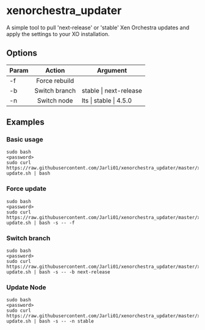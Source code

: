 # xenorchestra_updater

A simple tool to pull 'next-release' or 'stable' Xen Orchestra updates and apply the settings to your XO installation.

## Options

| Param | Action           | Argument  |
| ----- |:----------------:|------|
|  -f   | Force rebuild |
|  -b   | Switch branch | stable \| next-release    |
|  -n   | Switch node   | lts \| stable \| 4.5.0      |

## Examples

### Basic usage
```
sudo bash
<password>
sudo curl https://raw.githubusercontent.com/Jarli01/xenorchestra_updater/master/xo-update.sh | bash
```

### Force update
```
sudo bash
<password>
sudo curl https://raw.githubusercontent.com/Jarli01/xenorchestra_updater/master/xo-update.sh | bash -s -- -f 
```

### Switch branch
```
sudo bash
<password>
sudo curl https://raw.githubusercontent.com/Jarli01/xenorchestra_updater/master/xo-update.sh | bash -s -- -b next-release
```

### Update Node
```
sudo bash
<password>
sudo curl https://raw.githubusercontent.com/Jarli01/xenorchestra_updater/master/xo-update.sh | bash -s -- -n stable
```
